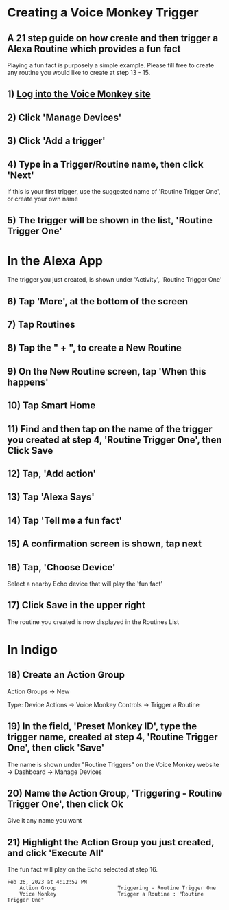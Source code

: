 # Creating a Voice Monkey Trigger

## A 21 step guide on how create and then trigger a Alexa Routine which provides a fun fact

Playing a fun fact is purposely a simple example. Please fill free to create any routine you would like to create at step 13 - 15.

## 1) [Log into the Voice Monkey site](https://voicemonkey.io/start) 

## 2) Click 'Manage Devices'

## 3) Click 'Add a trigger'

## 4) Type in a Trigger/Routine name, then click 'Next'

If this is your first trigger, use the suggested name of 'Routine Trigger One', or create your own name

## 5) The trigger will be shown in the list, 'Routine Trigger One'

# In the Alexa App

The trigger you just created, is shown under 'Activity', 'Routine Trigger One'

## 6) Tap 'More', at the bottom of the screen

## 7) Tap Routines

## 8) Tap the " + ", to create a New Routine

## 9) On the New Routine screen, tap 'When this happens'

## 10) Tap Smart Home

## 11) Find and then tap on the name of the trigger you created at step 4, 'Routine Trigger One', then Click Save

## 12) Tap, 'Add action'

## 13) Tap 'Alexa Says'

## 14) Tap 'Tell me a fun fact'

## 15) A confirmation screen is shown, tap next

## 16) Tap, 'Choose Device'

Select a nearby Echo device that will play the 'fun fact'

## 17) Click Save in the upper right

The routine you created is now displayed in the Routines List

# In Indigo

## 18) Create an Action Group

Action Groups -> New

Type: Device Actions -> Voice Monkey Controls -> Trigger a Routine

## 19) In the field, 'Preset Monkey ID', type the trigger name, created at step 4, 'Routine Trigger One', then click 'Save'

The name is shown under "Routine Triggers" on the Voice Monkey website -> Dashboard -> Manage Devices

## 20) Name the Action Group, 'Triggering - Routine Trigger One', then click Ok

Give it any name you want

## 21) Highlight the Action Group you just created, and click 'Execute All'

The fun fact will play on the Echo selected at step 16.

	Feb 26, 2023 at 4:12:52 PM
		Action Group                    Triggering - Routine Trigger One
		Voice Monkey                    Trigger a Routine : "Routine Trigger One"
